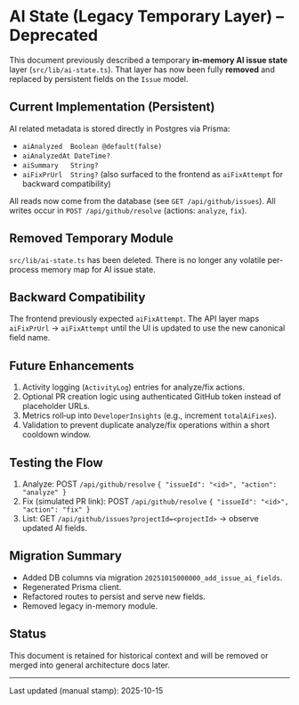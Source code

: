 # AI State (Legacy Temporary Layer) – Deprecated

This document previously described a temporary **in-memory AI issue state** layer (`src/lib/ai-state.ts`). That layer has now been fully **removed** and replaced by persistent fields on the `Issue` model.

## Current Implementation (Persistent)
AI related metadata is stored directly in Postgres via Prisma:

- `aiAnalyzed  Boolean @default(false)`
- `aiAnalyzedAt DateTime?`
- `aiSummary   String?`
- `aiFixPrUrl  String?` (also surfaced to the frontend as `aiFixAttempt` for backward compatibility)

All reads now come from the database (see `GET /api/github/issues`). All writes occur in `POST /api/github/resolve` (actions: `analyze`, `fix`).

## Removed Temporary Module
`src/lib/ai-state.ts` has been deleted. There is no longer any volatile per-process memory map for AI issue state.

## Backward Compatibility
The frontend previously expected `aiFixAttempt`. The API layer maps `aiFixPrUrl` -> `aiFixAttempt` until the UI is updated to use the new canonical field name.

## Future Enhancements
1. Activity logging (`ActivityLog`) entries for analyze/fix actions.
2. Optional PR creation logic using authenticated GitHub token instead of placeholder URLs.
3. Metrics roll‑up into `DeveloperInsights` (e.g., increment `totalAiFixes`).
4. Validation to prevent duplicate analyze/fix operations within a short cooldown window.

## Testing the Flow
1. Analyze:
   POST `/api/github/resolve` `{ "issueId": "<id>", "action": "analyze" }`
2. Fix (simulated PR link):
   POST `/api/github/resolve` `{ "issueId": "<id>", "action": "fix" }`
3. List:
   GET `/api/github/issues?projectId=<projectId>` → observe updated AI fields.

## Migration Summary
- Added DB columns via migration `20251015000000_add_issue_ai_fields`.
- Regenerated Prisma client.
- Refactored routes to persist and serve new fields.
- Removed legacy in-memory module.

## Status
This document is retained for historical context and will be removed or merged into general architecture docs later.

---
Last updated (manual stamp): 2025-10-15
